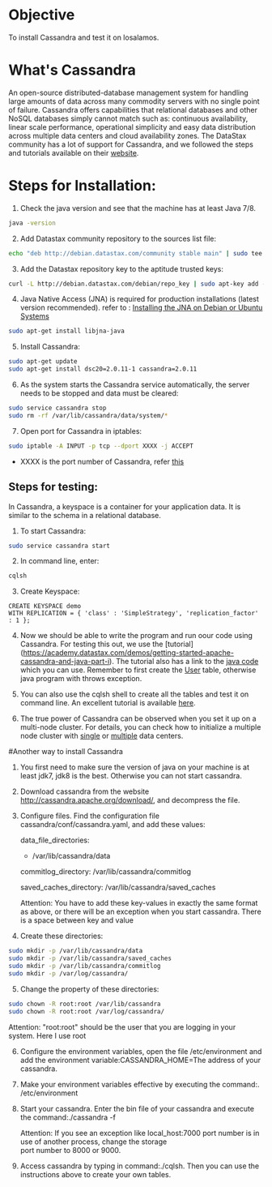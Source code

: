 # Objective
To install Cassandra and test it on losalamos.

# What's Cassandra
An open-source distributed-database management system for handling large amounts of data across many commodity servers 
with no single point of failure. Cassandra offers capabilities that relational databases and other NoSQL databases 
simply cannot match such as: continuous availability, linear scale performance, operational simplicity and easy 
data distribution across multiple data centers and cloud availability zones.
The DataStax community has a lot of support for Cassandra, and we followed the steps and tutorials
available on their [website](http://docs.datastax.com/en//cassandra/2.0/cassandra/install/installDeb_t.html).

# Steps for Installation:

1. Check the java version and see that the machine has at least Java 7/8.

  ```bash
  java -version
  ```
2. Add Datastax community repository to the sources list file: 
  
  ```bash
  echo "deb http://debian.datastax.com/community stable main" | sudo tee -a /etc/apt/sources.list.d/cassandra.sources.list
  ```
3. Add the Datastax repository key to the aptitude trusted keys:
  
  ```bash
  curl -L http://debian.datastax.com/debian/repo_key | sudo apt-key add -
  ```
4. Java Native Access (JNA) is required for production installations (latest version recommended). refer to : [Installing the JNA on Debian or Ubuntu Systems](http://docs.datastax.com/en//cassandra/2.0/cassandra/install/installJnaDeb.html)

  ```bash
  sudo apt-get install libjna-java
  ```
5. Install Cassandra:

  ```bash
  sudo apt-get update
  sudo apt-get install dsc20=2.0.11-1 cassandra=2.0.11
  ```
6. As the system starts the Cassandra service automatically, the server needs to be stopped and data must be cleared:
  
  ```bash
  sudo service cassandra stop
  sudo rm -rf /var/lib/cassandra/data/system/*
  ```
7. Open port for Cassandra in iptables:
  
  ```bash
  sudo iptable -A INPUT -p tcp --dport XXXX -j ACCEPT
  ```
  * XXXX is the port number of Cassandra, refer [this](http://docs.datastax.com/en/latest-dse/datastax_enterprise/sec/secConfFirePort.html?scroll=secConfFirePort__cassandrayaml_unique_24)

## Steps for testing:

In Cassandra, a keyspace is a container for your application data. It is similar to the schema in a relational database.

1. To start Cassandra:

  ```bash
  sudo service cassandra start
  ```
2. In command line, enter:

  ```bash
  cqlsh
  ```
3. Create Keyspace:

  ```cql
  CREATE KEYSPACE demo
  WITH REPLICATION = { 'class' : 'SimpleStrategy', 'replication_factor' : 1 };
  ```

4. Now we should be able to write the program and run oour code using Cassandra. For testing this out, we use the [tutorial]
(https://academy.datastax.com/demos/getting-started-apache-cassandra-and-java-part-i). The tutorial also has a link to the [java
code](https://gist.github.com/beccam/06c3283e5ee4a480a555) which you can use. Remember to first create the [User](http://www.planetcassandra.org/create-a-keyspace-and-table/) table, otherwise java program with throws exception.

4. You can also use the cqlsh shell to create all the tables and test it on command line. An excellent tutorial is available
[here](http://www.planetcassandra.org/create-a-keyspace-and-table/).

5. The true power of Cassandra can be observed when you set it up on a multi-node cluster.
For details, you can check how to initialize a multiple node cluster with [single](http://docs.datastax.com/en//cassandra/2.0/cassandra/initialize/initializeSingleDS.html) 
or [multiple](http://docs.datastax.com/en//cassandra/2.0/cassandra/initialize/initializeMultipleDS.html) data centers.


#Another way to install Cassandra
1. You first need to make sure the version of java on your machine is at least jdk7, jdk8 is the best. Otherwise you can not start cassandra.

2. Download cassandra from the website http://cassandra.apache.org/download/, and decompress the file.

3. Configure files. Find the configuration file cassandra/conf/cassandra.yaml, and add these values:
   
   data_file_directories:
      - /var/lib/cassandra/data

   commitlog_directory: /var/lib/cassandra/commitlog
   
   saved_caches_directory: /var/lib/cassandra/saved_caches
  
   Attention: You have to add these key-values in exactly the same format as above, or there will be an exception when you    start cassandra. There is a space between key and value

4. Create these directories:
  
  ```bash
  sudo mkdir -p /var/lib/cassandra/data
  sudo mkdir -p /var/lib/cassandra/saved_caches
  sudo mkdir -p /var/lib/cassandra/commitlog
  sudo mkdir -p /var/log/cassandra/
  ```
5. Change the property of these directories:

  ```bash
  sudo chown -R root:root /var/lib/cassandra
  sudo chown -R root:root /var/log/cassandra/
  ```
   Attention: "root:root" should be the user that you are logging in your system. Here I use root

6. Configure the environment variables, open the file /etc/environment and add the environment variable:CASSANDRA_HOME=The address of your cassandra.

7. Make your environment variables effective by executing the command:. /etc/environment

8. Start your cassandra. Enter the bin file of your cassandra and execute the command:./cassandra -f
   
   Attention: If you see an exception like local_host:7000 port number is in use of another process, change the storage       
   port number to 8000 or 9000.

9. Access cassandra by typing in command:./cqlsh. Then you can use the instructions above to create your own tables.
